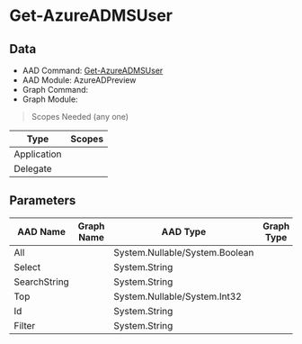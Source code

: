 # Get-AzureADMSUser

> 

## Data

+ AAD Command: [Get-AzureADMSUser](https://docs.microsoft.com/en-us/powershell/module/AzureADPreview/Get-AzureADMSUser)
+ AAD Module: AzureADPreview
+ Graph Command: [](https://docs.microsoft.com/en-us/powershell/module//)
+ Graph Module: 

> Scopes Needed (any one)

|Type|Scopes|
|---|---|
|Application||
|Delegate||

## Parameters

|AAD Name|Graph Name|AAD Type|Graph Type|Infos|
|---|---|---|---|---|
|All||System.Nullable/System.Boolean|||
|Select||System.String|||
|SearchString||System.String|||
|Top||System.Nullable/System.Int32|||
|Id||System.String|||
|Filter||System.String|||

